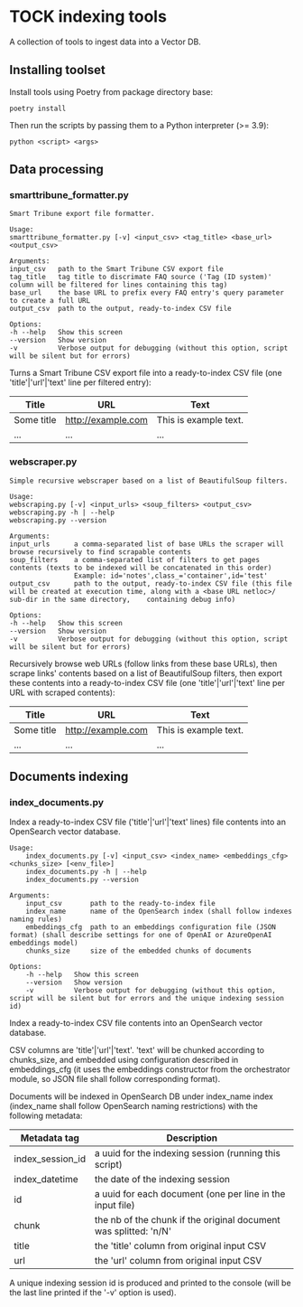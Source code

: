 # TOCK indexing tools

A collection of tools to ingest data into a Vector DB.

## Installing toolset

Install tools using Poetry from package directory base:

`poetry install`

Then run the scripts by passing them to a Python interpreter (>= 3.9):

`python <script> <args>`

## Data processing

### smarttribune_formatter.py

```
Smart Tribune export file formatter.

Usage:
smarttribune_formatter.py [-v] <input_csv> <tag_title> <base_url> <output_csv>

Arguments:
input_csv   path to the Smart Tribune CSV export file
tag_title   tag title to discrimate FAQ source ('Tag (ID system)' column will be filtered for lines containing this tag)
base_url    the base URL to prefix every FAQ entry's query parameter to create a full URL
output_csv  path to the output, ready-to-index CSV file

Options:
-h --help   Show this screen
--version   Show version
-v          Verbose output for debugging (without this option, script will be silent but for errors)
```

Turns a Smart Tribune CSV export file into a ready-to-index CSV file (one 'title'|'url'|'text' line per filtered entry):


| Title      | URL                | Text                  |
| ------------ | -------------------- | ----------------------- |
| Some title | http://example.com | This is example text. |
| ...        | ...                | ...                   |

### webscraper.py

```
Simple recursive webscraper based on a list of BeautifulSoup filters.

Usage:
webscraping.py [-v] <input_urls> <soup_filters> <output_csv>
webscraping.py -h | --help
webscraping.py --version

Arguments:
input_urls      a comma-separated list of base URLs the scraper will browse recursively to find scrapable contents
soup_filters    a comma-separated list of filters to get pages contents (texts to be indexed will be concatenated in this order)
                Example: id='notes',class_='container',id='test'
output_csv      path to the output, ready-to-index CSV file (this file will be created at execution time, along with a <base URL netloc>/ sub-dir in the same directory,    containing debug info)

Options:
-h --help   Show this screen
--version   Show version
-v          Verbose output for debugging (without this option, script will be silent but for errors)
```

Recursively browse web URLs (follow links from these base URLs), then scrape links' contents based on a list of BeautifulSoup filters, then export these contents into a ready-to-index CSV file (one 'title'|'url'|'text' line per URL with scraped contents):


| Title      | URL                | Text                  |
| ------------ | -------------------- | ----------------------- |
| Some title | http://example.com | This is example text. |
| ...        | ...                | ...                   |

## Documents indexing

### index_documents.py

Index a ready-to-index CSV file ('title'|'url'|'text' lines) file contents into an OpenSearch vector database.

```
Usage:
    index_documents.py [-v] <input_csv> <index_name> <embeddings_cfg> <chunks_size> [<env_file>]
    index_documents.py -h | --help
    index_documents.py --version

Arguments:
    input_csv       path to the ready-to-index file
    index_name      name of the OpenSearch index (shall follow indexes naming rules)
    embeddings_cfg  path to an embeddings configuration file (JSON format) (shall describe settings for one of OpenAI or AzureOpenAI embeddings model)
    chunks_size     size of the embedded chunks of documents

Options:
    -h --help   Show this screen
    --version   Show version
    -v          Verbose output for debugging (without this option, script will be silent but for errors and the unique indexing session id)
```

Index a ready-to-index CSV file contents into an OpenSearch vector database.

CSV columns are 'title'|'url'|'text'. 'text' will be chunked according to chunks_size, and embedded using configuration described in embeddings_cfg (it uses the embeddings constructor from the orchestrator module, so JSON file shall follow corresponding format).

Documents will be indexed in OpenSearch DB under index_name index (index_name shall follow OpenSearch naming restrictions) with the following metadata:


| Metadata tag     | Description                                                      |
| ------------------ | ------------------------------------------------------------------ |
| index_session_id | a uuid for the indexing session (running this script)            |
| index_datetime   | the date of the indexing session                                 |
| id               | a uuid for each document (one per line in the input file)        |
| chunk            | the nb of the chunk if the original document was splitted: 'n/N' |
| title            | the 'title' column from original input CSV                       |
| url              | the 'url' column from original input CSV                         |

A unique indexing session id is produced and printed to the console (will be the last line printed if the '-v' option is used).
